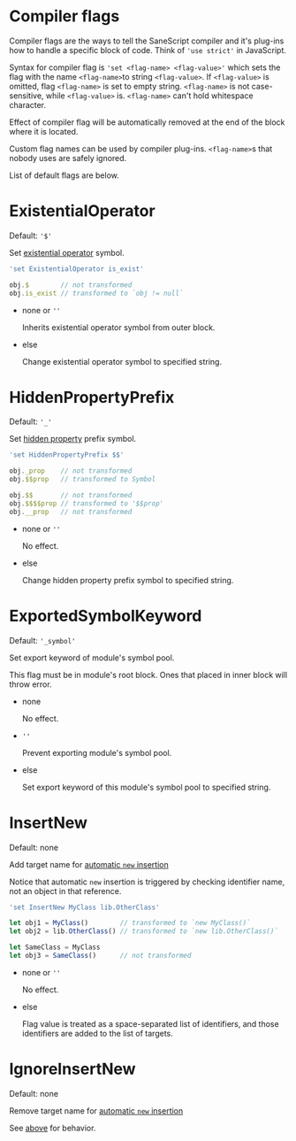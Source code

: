 Compiler flags
===============

Compiler flags are the ways to tell the SaneScript compiler and it's plug-ins how to handle a specific block of code. Think of `'use strict'` in JavaScript.

Syntax for compiler flag is `'set <flag-name> <flag-value>'` which sets the flag with the name `<flag-name>`to string `<flag-value>`. If `<flag-value>` is omitted, flag `<flag-name>` is set to empty string. `<flag-name>` is not case-sensitive, while `<flag-value>` is. `<flag-name>` can't hold whitespace character.

Effect of compiler flag will be automatically removed at the end of the block where it is located.

Custom flag names can be used by compiler plug-ins. `<flag-name>`s that nobody uses are safely ignored.

List of default flags are below.

# ExistentialOperator

Default: `'$'`

Set [existential operator](https://github.com/RefinedJS/SaneScript/blob/master/Features.md#existential-operator) symbol.

```js
'set ExistentialOperator is_exist'

obj.$        // not transformed
obj.is_exist // transformed to `obj != null`
```

- none or `''`

  Inherits existential operator symbol from outer block.

- else

  Change existential operator symbol to specified string.

# HiddenPropertyPrefix

Default: `'_'`

Set [hidden property](https://github.com/RefinedJS/SaneScript/blob/master/Features.md#hidden-property) prefix symbol.

```js
'set HiddenPropertyPrefix $$'

obj._prop    // not transformed
obj.$$prop   // transformed to Symbol

obj.$$       // not transformed
obj.$$$$prop // transformed to '$$prop'
obj.__prop   // not transformed
```

- none or `''`

  No effect.

- else

  Change hidden property prefix symbol to specified string.

# ExportedSymbolKeyword

Default: `'_symbol'`

Set export keyword of module's symbol pool.

This flag must be in module's root block. Ones that placed in inner block will throw error.

- none

  No effect.

- `''`

  Prevent exporting module's symbol pool.

- else

  Set export keyword of this module's symbol pool to specified string.

# InsertNew

Default: none

Add target name for [automatic `new` insertion](https://github.com/RefinedJS/SaneScript/blob/master/Features.md#automatic-new-insertion)

Notice that automatic `new` insertion is triggered by checking identifier name, not an object in that reference.

```js
'set InsertNew MyClass lib.OtherClass'

let obj1 = MyClass()        // transformed to `new MyClass()`
let obj2 = lib.OtherClass() // transformed to `new lib.OtherClass()`

let SameClass = MyClass
let obj3 = SameClass()      // not transformed
```

- none or `''`

  No effect.

- else

  Flag value is treated as a space-separated list of identifiers, and those identifiers are added to the list of targets.

# IgnoreInsertNew

Default: none

Remove target name for [automatic `new` insertion](https://github.com/RefinedJS/SaneScript/blob/master/Features.md#automatic-new-insertion)

See [above](https://github.com/RefinedJS/SaneScript/blob/master/Details.md#insertnew) for behavior.
